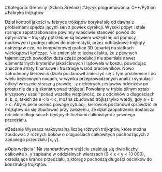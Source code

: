   #Kategoria: Gremliny (Szkoła Średnia) 
  #Język programowania: C++/Python 
  #Fabryka trójkątów 

Dział kontroli jakości w fabryce trójkątów borykał się od dawna z problemami spędza jącymi sen z powiek dyrekcji. Wysoki popyt i stale rosnące zapotrzebowanie powinny właściwie stanowić powód do optymizmu – trójkąty potrzebne są bowiem wszędzie, od pomocy naukowych i podręczników do matematyki, przez odblaskowe trójkąty ostrzegaw cze, na komputerowej grafice 3D (opartej na siatkach wielokątów) kończąc. Nie zmieniało to jednak faktu, że z pewnych tajemniczych powodów duża część produkcji nie spełniała nawet elementarnych kryteriów jakościowych i lądowała w koszu, powodując znaczne straty finansowe i frustrację wśród pracowników. 
Nowo zatrudniony kierownik działu postanowił zmierzyć się z tym problemem i po wielu bezsennych nocach, w wyniku przeprowadzonych analiz i symulacji odkrył wreszcie straszną prawdę – z niektórych zestawów odcinków po prostu nie da się skonstruować trójkąta! Powołany w trybie pilnym sztab kryzysowy ustalił ponad wszelką wątpliwość, że z odcinków o długościach a, b, c, takich że a < b < c, można zbudować trójkąt tylko wtedy, gdy a + b > c. 
Aby w pełni ocenić powagę sytuacji, kierownik postanowił sprawdzić ile trójkątów da się zbudować przy założeniu, że dział zaopatrzenia dostarcza odcinki o długościach będących liczbami całkowitymi z pewnego przedziału. 

  #Zadanie
Wyznacz maksymalną liczbę różnych trójkątów, które można zbudować z różnych boków o długościach całkowitych pochodzących z zadanego przedziału [x, y]. 

  #Opis wejscia ´ 
Na standardowym wejściu znajdują się dwie liczby całkowite x, y zapisane w oddzielnych wierszach (0 < x < y < 10 000), określające krańce przedziału, z którego pochodzą długości odcinków do konstrukcji trójkątów. 

